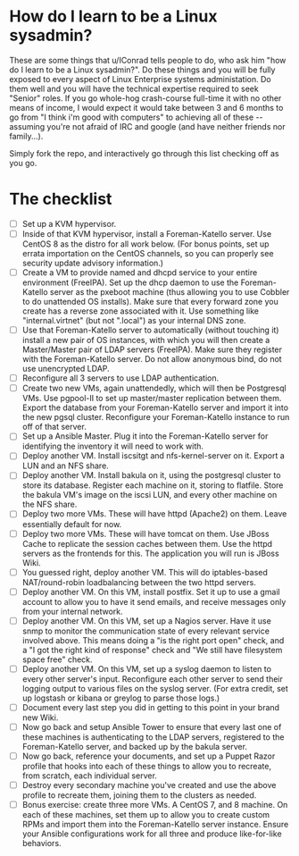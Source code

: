# How do I learn to be a Linux sysadmin?

These are some things that u/IConrad tells people to do, who ask him "how do I learn to be a Linux sysadmin?". Do these things and you will be fully exposed to every aspect of Linux Enterprise systems administation. Do them well and you will have the technical expertise required to seek "Senior" roles. If you go whole-hog crash-course full-time it with no other means of income, I would expect it would take between 3 and 6 months to go from "I think i'm good with computers" to achieving all of these -- assuming you're not afraid of IRC and google (and have neither friends nor family...).

Simply fork the repo, and interactively go through this list checking off as you go.

# The checklist

- [ ] Set up a KVM hypervisor.
- [ ] Inside of that KVM hypervisor, install a Foreman-Katello server. Use CentOS 8 as the distro for all work below. (For bonus points, set up errata importation on the CentOS channels, so you can properly see security update advisory information.)
- [ ] Create a VM to provide named and dhcpd service to your entire environment (FreeIPA). Set up the dhcp daemon to use the Foreman-Katello server as the pxeboot machine (thus allowing you to use Cobbler to do unattended OS installs). Make sure that every forward zone you create has a reverse zone associated with it. Use something like "internal.virtnet" (but not ".local") as your internal DNS zone.
- [ ] Use that Foreman-Katello server to automatically (without touching it) install a new pair of OS instances, with which you will then create a Master/Master pair of LDAP servers (FreeIPA). Make sure they register with the Foreman-Katello server. Do not allow anonymous bind, do not use unencrypted LDAP.
- [ ] Reconfigure all 3 servers to use LDAP authentication.
- [ ] Create two new VMs, again unattendedly, which will then be Postgresql VMs. Use pgpool-II to set up master/master replication between them. Export the database from your Foreman-Katello server and import it into the new pgsql cluster. Reconfigure your Foreman-Katello instance to run off of that server.
- [ ] Set up a Ansible Master. Plug it into the Foreman-Katello server for identifying the inventory it will need to work with.
- [ ] Deploy another VM. Install iscsitgt and nfs-kernel-server on it. Export a LUN and an NFS share.
- [ ] Deploy another VM. Install bakula on it, using the postgresql cluster to store its database. Register each machine on it, storing to flatfile. Store the bakula VM's image on the iscsi LUN, and every other machine on the NFS share.
- [ ] Deploy two more VMs. These will have httpd (Apache2) on them. Leave essentially default for now.
- [ ] Deploy two more VMs. These will have tomcat on them. Use JBoss Cache to replicate the session caches between them. Use the httpd servers as the frontends for this. The application you will run is JBoss Wiki.
- [ ] You guessed right, deploy another VM. This will do iptables-based NAT/round-robin loadbalancing between the two httpd servers.
- [ ] Deploy another VM. On this VM, install postfix. Set it up to use a gmail account to allow you to have it send emails, and receive messages only from your internal network.
- [ ] Deploy another VM. On this VM, set up a Nagios server. Have it use snmp to monitor the communication state of every relevant service involved above. This means doing a "is the right port open" check, and a "I got the right kind of response" check and "We still have filesystem space free" check.
- [ ] Deploy another VM. On this VM, set up a syslog daemon to listen to every other server's input. Reconfigure each other server to send their logging output to various files on the syslog server. (For extra credit, set up logstash or kibana or greylog to parse those logs.)
- [ ] Document every last step you did in getting to this point in your brand new Wiki.
- [ ] Now go back and setup Ansible Tower to ensure that every last one of these machines is authenticating to the LDAP servers, registered to the Foreman-Katello server, and backed up by the bakula server.
- [ ] Now go back, reference your documents, and set up a Puppet Razor profile that hooks into each of these things to allow you to recreate, from scratch, each individual server.
- [ ] Destroy every secondary machine you've created and use the above profile to recreate them, joining them to the clusters as needed.
- [ ] Bonus exercise: create three more VMs. A CentOS 7, and 8 machine. On each of these machines, set them up to allow you to create custom RPMs and import them into the Foreman-Katello server instance. Ensure your Ansible configurations work for all three and produce like-for-like behaviors.
